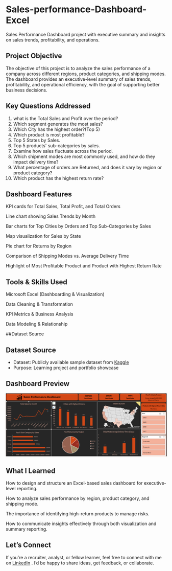 # Sales-performance-Dashboard-Excel
Sales Performance Dashboard project with executive summary and insights on sales trends, profitability, and operations.

## Project Objective
The objective of this project is to analyze the sales performance of a company across different regions, product categories, and shipping modes.
The dashboard provides an executive-level summary of sales trends, profitability, and operational efficiency, with the goal of supporting better business decisions.

## Key Questions Addressed
1. what is the Total Sales and Profit over the period?
2. Which segment generates the most sales?
3. Which City has the highest order?(Top 5)
4. Which product is most profitable?
5. Top 5 States by Sales.
6. Top 5 products' sub-categories by sales.
7. Examine how sales fluctuate across the period.
8. Which shipment modes are most commonly used, and how do they impact delivery time?
9. What percentage of orders are Returned, and does it vary by region or product category?
10. Which product has the highest return rate?

## Dashboard Features
KPI cards for Total Sales, Total Profit, and Total Orders

Line chart showing Sales Trends by Month

Bar charts for Top Cities by Orders and Top Sub-Categories by Sales

Map visualization for Sales by State

Pie chart for Returns by Region

Comparison of Shipping Modes vs. Average Delivery Time

Highlight of Most Profitable Product and Product with Highest Return Rate

## Tools & Skills Used
Microsoft Excel (Dashboarding & Visualization)

Data Cleaning & Transformation

KPI Metrics & Business Analysis

Data Modeling & Relationship

##Dataset Source

## Dataset Source  

- Dataset: Publicly available sample dataset from [Kaggle](https://www.kaggle.com/datasets/ahmedsamir11111/project-data-analysis-using-excel)  
- Purpose: Learning project and portfolio showcase

## Dashboard Preview

![Sales Performance Dashboard](https://github.com/TwinkalKosada/Sales-performance-Dashboard-Excel/blob/main/Sales%20Performance%20Dashboard.png)

## What I Learned

How to design and structure an Excel-based sales dashboard for executive-level reporting.

How to analyze sales performance by region, product category, and shipping mode.

The importance of identifying high-return products to manage risks.

How to communicate insights effectively through both visualization and summary reporting.

## Let’s Connect

If you’re a recruiter, analyst, or fellow learner, feel free to connect with me on [LinkedIn](www.linkedin.com/in/twinkal-kosada-4909ba266)
. I’d be happy to share ideas, get feedback, or collaborate.




